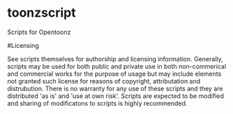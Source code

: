 # toonzscript
Scripts for Opentoonz

#Licensing

See scripts themselves for authorship and licensing information.
Generally, scripts may be used for both public and private use in both non-commerical and commercial works for the purpose of usage but may include elements not granted such license for reasons of copyright, attributation and distrubution.
There is no warranty for any use of these scripts and they are distributed 'as is' and 'use at own risk'.
Scripts are expected to be modified and sharing of modificatons to scripts is highly recommended.
